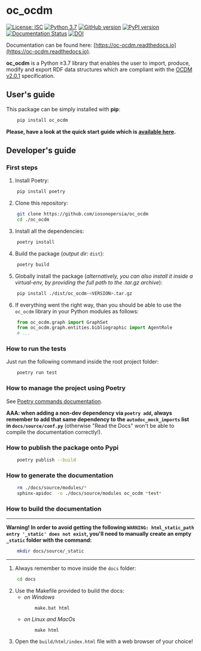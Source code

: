 # oc_ocdm
[![License: ISC](https://img.shields.io/badge/License-ISC-blue.svg)](https://opensource.org/licenses/ISC)
[![Python 3.7](https://img.shields.io/badge/python-3.7-blue.svg)](https://www.python.org/downloads/release/python-370/)
[![GitHub version](https://badge.fury.io/gh/opencitations%2Foc_ocdm.svg)](https://badge.fury.io/gh/opencitations%2Foc_ocdm)
[![PyPI version](https://badge.fury.io/py/oc-ocdm.svg)](https://badge.fury.io/py/oc-ocdm)
[![Documentation Status](https://readthedocs.org/projects/oc-ocdm/badge/?version=latest)](https://oc-ocdm.readthedocs.io/en/latest/?badge=latest)
[![DOI](https://zenodo.org/badge/322327342.svg)](https://zenodo.org/badge/latestdoi/322327342)

Documentation can be found here: [https://oc-ocdm.readthedocs.io](https://oc-ocdm.readthedocs.io).

**oc_ocdm** is a Python &ge;3.7 library that enables the user to import, produce, modify and export RDF data
structures which are compliant with the [OCDM v2.0.1](https://figshare.com/articles/Metadata_for_the_OpenCitations_Corpus/3443876) specification.

## User's guide
This package can be simply installed with **pip**:
``` bash
    pip install oc_ocdm
```
**Please, have a look at the quick start guide which is [available here](https://github.com/opencitations/oc_ocdm/blob/master/quick_start_guide.md).**

## Developer's guide

### First steps
  1. Install Poetry:
``` bash
    pip install poetry
```
  2. Clone this repository:
``` bash
    git clone https://github.com/iosonopersia/oc_ocdm
    cd ./oc_ocdm
```
  3. Install all the dependencies:
``` bash
    poetry install
```
  4. Build the package (_output dir:_ `dist`):
``` bash
    poetry build
```
  5. Globally install the package (_alternatively, you can also install it inside a virtual-env,
  by providing the full path to the .tar.gz archive_):
``` bash
    pip install ./dist/oc_ocdm-<VERSION>.tar.gz
```
  6. If everything went the right way, than you should be able to use the `oc_ocdm` library in your Python modules as follows:
``` python
    from oc_ocdm.graph import GraphSet
    from oc_ocdm.graph.entities.bibliographic import AgentRole
    # ...
```

### How to run the tests
Just run the following command inside the root project folder:
``` bash
    poetry run test
```

### How to manage the project using Poetry
See [Poetry commands documentation](https://python-poetry.org/docs/cli/).

**AAA: when adding a non-dev dependency via `poetry add`, always remember to add
that same dependency to the `autodoc_mock_imports` list in `docs/source/conf.py`**
(otherwise "Read the Docs" won't be able to compile the documentation correctly!).

### How to publish the package onto Pypi
``` bash
    poetry publish --build
```

### How to generate the documentation
``` bash
    rm ./docs/source/modules/*
    sphinx-apidoc  -o ./docs/source/modules oc_ocdm *test*
```

### How to build the documentation
___
**Warning! In order to avoid getting the following `WARNING: html_static_path entry '_static' does not exist`, you'll
need to manually create an empty `_static` folder with the command:**
``` bash
    mkdir docs/source/_static
```
___
  1. Always remember to move inside the `docs` folder:
``` bash
    cd docs
```
  2. Use the Makefile provided to build the docs:
      + _on Windows_
        ```
            make.bat html
        ```
      + _on Linux and MacOs_
        ```
            make html
        ```
  3. Open the `build/html/index.html` file with a web browser of your choice!
